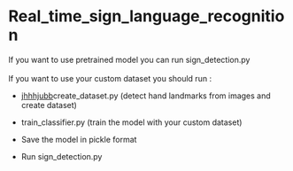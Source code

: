 # Real_time_sign_language_recognition

If you want to use pretrained model you can run sign_detection.py \
\
If you want to use your custom dataset you should run :

- <a href="google.com" > jhhhjubb</a>create_dataset.py (detect hand landmarks from images and create dataset)

- train_classifier.py (train the model with your custom dataset)

- Save the model in pickle format

- Run sign_detection.py
